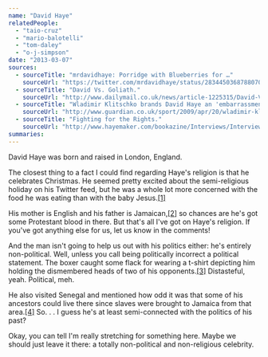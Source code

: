 ```yaml
---
name: "David Haye"
relatedPeople:
  - "taio-cruz"
  - "mario-balotelli"
  - "tom-daley"
  - "o-j-simpson"
date: "2013-03-07"
sources:
  - sourceTitle: "mrdavidhaye: Porridge with Blueberries for …"
    sourceUrl: "https://twitter.com/mrdavidhaye/status/283445036878807040"
  - sourceTitle: "David Vs. Goliath."
    sourceUrl: "http://www.dailymail.co.uk/news/article-1225315/David-Vs-Goliath-The-relatively-weedy-British-boxer-7ft-2in-beast-East-kills-bears-bare-hands.html"
  - sourceTitle: "Wladimir Klitschko brands David Haye an 'embarrassment' to boxing over ongoing insults."
    sourceUrl: "http://www.guardian.co.uk/sport/2009/apr/20/wladimir-klitschko-david-haye-berlin"
  - sourceTitle: "Fighting for the Rights."
    sourceUrl: "http://www.hayemaker.com/bookazine/Interviews/Interview/tabid/71/Article/85/fighting-for-the-rights.aspx"
summaries:
---
```


David Haye was born and raised in London, England.

The closest thing to a fact I could find regarding Haye's religion is that he celebrates Christmas. He seemed pretty excited about the semi-religious holiday on his Twitter feed, but he was a whole lot more concerned with the food he was eating than with the baby Jesus.<a class="source-citation" href="#https%3A%2F%2Ftwitter.com%2Fmrdavidhaye%2Fstatus%2F283445036878807040" title="mrdavidhaye: Porridge with Blueberries for …">[1]</a>

His mother is English and his father is Jamaican,<a class="source-citation" href="#http%3A%2F%2Fwww.dailymail.co.uk%2Fnews%2Farticle-1225315%2FDavid-Vs-Goliath-The-relatively-weedy-British-boxer-7ft-2in-beast-East-kills-bears-bare-hands.html" title="David Vs. Goliath.">[2]</a> so chances are he's got some Protestant blood in there. But that's all I've got on Haye's religion. If you've got anything else for us, let us know in the comments!

And the man isn't going to help us out with his politics either: he's entirely non-political. Well, unless you call being politically incorrect a political statement. The boxer caught some flack for wearing a t-shirt depicting him holding the dismembered heads of two of his opponents.<a class="source-citation" href="#http%3A%2F%2Fwww.guardian.co.uk%2Fsport%2F2009%2Fapr%2F20%2Fwladimir-klitschko-david-haye-berlin" title="Wladimir Klitschko brands David Haye an &apos;embarrassment&apos; to boxing over ongoing insults.">[3]</a> Distasteful, yeah. Political, meh.

He also visited Senegal and mentioned how odd it was that some of his ancestors could live there since slaves were brought to Jamaica from that area.<a class="source-citation" href="#http%3A%2F%2Fwww.hayemaker.com%2Fbookazine%2FInterviews%2FInterview%2Ftabid%2F71%2FArticle%2F85%2Ffighting-for-the-rights.aspx" title="Fighting for the Rights.">[4]</a> So. . . I guess he's at least semi-connected with the politics of his past?

Okay, you can tell I'm really stretching for something here. Maybe we should just leave it there: a totally non-political and non-religious celebrity.